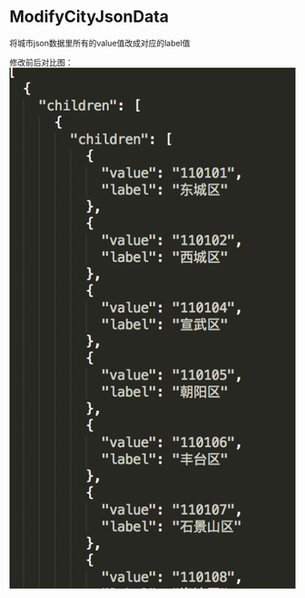 # ModifyCityJsonData
将城市json数据里所有的value值改成对应的label值

修改前后对比图：
![image](https://github.com/u011556490/ModifyCityJsonData/blob/master/%E4%BF%9D%E5%AD%98%E4%BD%8D%E7%BD%AE/Before.png)
